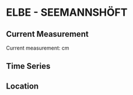 # ELBE - SEEMANNSHÖFT

## Current Measurement

Current measurement: <Value topic="rivers/pegel-online/ELBE/SEEMANNSHOEFT/measurementValue"/> cm

## Time Series

<TimeSeries topic="rivers/pegel-online/ELBE/SEEMANNSHOEFT/measurementValue" period="week" />

## Location

<WorldMap>
  <Marker lat="53.540164376734" lon="9.88085916522793" labelTopic="rivers/pegel-online/ELBE/SEEMANNSHOEFT/measurementValue" />
</WorldMap>
